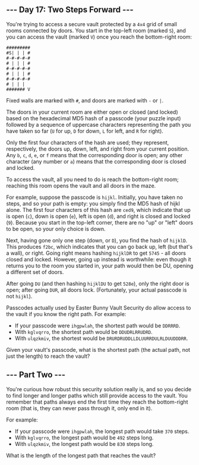 ## --- Day 17: Two Steps Forward ---

You're trying to access a secure vault protected by a `4x4` grid of small rooms connected by doors. You start in the top-left room (marked `S`), and you can access the vault (marked `V`) once you reach the bottom-right room:

```
#########
#S| | | #
#-#-#-#-#
# | | | #
#-#-#-#-#
# | | | #
#-#-#-#-#
# | | |
####### V
```

Fixed walls are marked with `#`, and doors are marked with `-` or `|`.

The doors in your current room are either open or closed (and locked) based on the hexadecimal MD5 hash of a passcode (your puzzle input) followed by a sequence of uppercase characters representing the path you have taken so far (`U` for up, `D` for down, `L` for left, and `R` for right).

Only the first four characters of the hash are used; they represent, respectively, the doors up, down, left, and right from your current position. Any `b`, `c`, `d`, `e`, or `f` means that the corresponding door is open; any other character (any number or `a`) means that the corresponding door is closed and locked.

To access the vault, all you need to do is reach the bottom-right room; reaching this room opens the vault and all doors in the maze.

For example, suppose the passcode is `hijkl`. Initially, you have taken no steps, and so your path is empty: you simply find the MD5 hash of hijkl alone. The first four characters of this hash are `ced9`, which indicate that up is open (`c`), down is open (`e`), left is open (`d`), and right is closed and locked (`9`). Because you start in the top-left corner, there are no "up" or "left" doors to be open, so your only choice is down.

Next, having gone only one step (down, or `D`), you find the hash of `hijklD`. This produces `f2bc`, which indicates that you can go back up, left (but that's a wall), or right. Going right means hashing `hijklDR` to get `5745` - all doors closed and locked. However, going up instead is worthwhile: even though it returns you to the room you started in, your path would then be DU, opening a different set of doors.

After going `DU` (and then hashing `hijklDU` to get `528e`), only the right door is open; after going `DUR`, all doors lock. (Fortunately, your actual passcode is not `hijkl`).

Passcodes actually used by Easter Bunny Vault Security do allow access to the vault if you know the right path. For example:

 - If your passcode were `ihgpwlah`, the shortest path would be `DDRRRD`.
 - With `kglvqrro`, the shortest path would be `DDUDRLRRUDRD`.
 - With `ulqzkmiv`, the shortest would be `DRURDRUDDLLDLUURRDULRLDUUDDDRR`.

Given your vault's passcode, what is the shortest path (the actual path, not just the length) to reach the vault?

## --- Part Two ---

You're curious how robust this security solution really is, and so you decide to find longer and longer paths which still provide access to the vault. You remember that paths always end the first time they reach the bottom-right room (that is, they can never pass through it, only end in it).

For example:

 - If your passcode were `ihgpwlah`, the longest path would take `370` steps.
 - With `kglvqrro`, the longest path would be `492` steps long.
 - With `ulqzkmiv`, the longest path would be `830` steps long.

What is the length of the longest path that reaches the vault?
